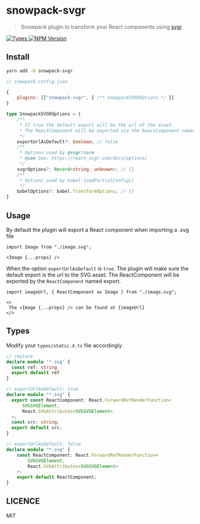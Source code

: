 # snowpack-svgr

> Snowpack plugin to transform your React components using [svgr](https://github.com/gregberge/svgr)


<p>
  <a aria-label="Types" href="https://www.npmjs.com/package/snowpack-svgr">
    <img alt="Types" src="https://img.shields.io/npm/types/snowpack-svgr?style=for-the-badge&labelColor=24292e">
  </a>
  <a aria-label="NPM version" href="https://www.npmjs.com/package/snowpack-svgr">
    <img alt="NPM Version" src="https://img.shields.io/npm/v/snowpack-svgr?style=for-the-badge&labelColor=24292e">
  </a>
</p>

## Install

```sh
yarn add -D snowpack-svgr
```

```js
// snowpack.config.json

{
    plugins: [["snowpack-svgr", { /** SnowpackSVGROptions */ }]
}
```

```ts
type SnowpackSVGROptions = {
    /**
     * If true the default export will be the url of the asset.
     * The ReactComponent will be exported via the ReactComponent named export
     */
    exportUrlAsDefault?: boolean; // false
    /**
     * Options used by @svgr/core
     * @see See: https://react-svgr.com/docs/options/
     */
    svgrOptions?: Record<string, unknown>; // {}
    /**
     * Options used by babel.loadPartialConfig()
     */
    babelOptions?: babel.TransformOptions; // {}
}
```

## Usage

By default the plugin will export a React component when importing a .svg file

```tsx
import Image from "./image.svg";

<Image {...props} />
```

When the option `exportUrlAsDefault` is `true`. The plugin will make sure the default export is the url to the SVG asset. The ReactComponent will be exported by the `ReactComponent` named export.

```tsx
import imageUrl, { ReactComponent as Image } from "./image.svg";

<>
 The <Image {...props} /> can be found at {imageUrl}
</>
```

## Types

Modify your `types/static.d.ts` file accordingly.

```ts
// replace
declare module '*.svg' {
  const ref: string
  export default ref
}

// exportUrlAsDefault: true
declare module "*.svg" {
  export const ReactComponent: React.ForwardRefRenderFunction<
      SVGSVGElement,
      React.SVGAttributes<SVGSVGElement>
  >;
  const src: string;
  export default src;
}

// exportUrlAsDefault: false
declare module "*.svg" {
    const ReactComponent: React.ForwardRefRenderFunction<
        SVGSVGElement,
        React.SVGAttributes<SVGSVGElement>
    >;
    export default ReactComponent;
}
```

## LICENCE

MIT
